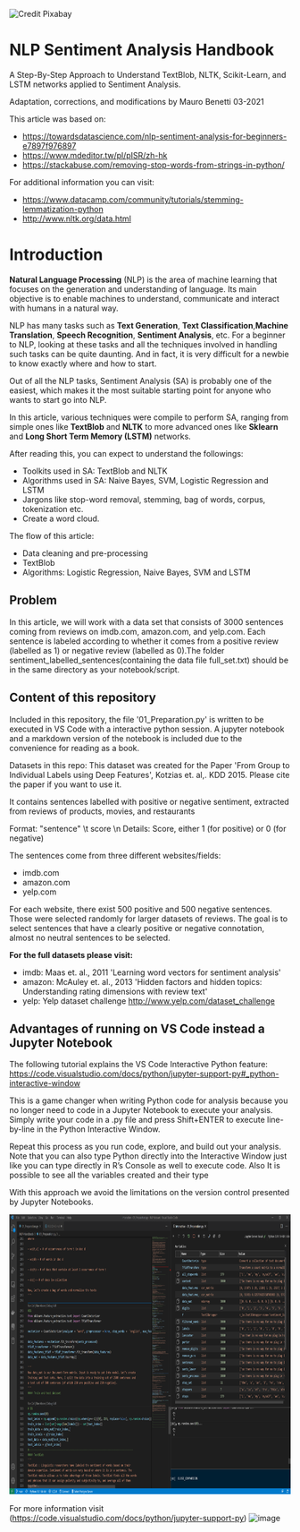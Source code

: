 ![Credit Pixabay](https://cdn.pixabay.com/photo/2016/04/30/13/12/sutterlin-1362879_1280.jpg)

# NLP Sentiment Analysis Handbook

A Step-By-Step Approach to Understand TextBlob, NLTK, Scikit-Learn, and LSTM  networks 
applied to Sentiment Analysis.


Adaptation, corrections, and modifications by Mauro Benetti 03-2021

This article was based on:

* https://towardsdatascience.com/nlp-sentiment-analysis-for-beginners-e7897f976897
* https://www.mdeditor.tw/pl/pISR/zh-hk
* https://stackabuse.com/removing-stop-words-from-strings-in-python/

For additional information you can visit:
* https://www.datacamp.com/community/tutorials/stemming-lemmatization-python
* http://www.nltk.org/data.html



# 
# Introduction

**Natural Language Processing** (NLP) is the area of machine learning that focuses on the  generation and understanding of language. Its main objective is to enable machines to understand, communicate and interact with humans in a natural way.

NLP has many tasks such as **Text Generation**, **Text Classification**,**Machine Translation**,  **Speech Recognition**, **Sentiment Analysis**, etc. For a beginner to NLP, looking at these tasks and all the techniques involved in handling such tasks can be quite daunting. 
And in fact, it is very difficult for a newbie to know exactly where and how to start.

Out of all the NLP tasks, Sentiment Analysis (SA) is probably one of the easiest, which makes it the most suitable starting point for anyone who wants to start go into NLP.

In this article, various techniques were compile to perform SA, ranging from simple ones like **TextBlob** and **NLTK** to more advanced ones like **Sklearn** and **Long Short Term Memory (LSTM)** networks.

After reading this, you can expect to understand the followings:

*   Toolkits used in SA: TextBlob and NLTK
*   Algorithms used in SA: Naive Bayes, SVM, Logistic Regression and LSTM
*   Jargons like stop-word removal, stemming, bag of words, corpus, tokenization etc.
*   Create a word cloud.

The flow of this article:

*   Data cleaning and pre-processing
*   TextBlob
*   Algorithms: Logistic Regression, Naive Bayes, SVM and LSTM
    
## Problem 

In this article, we will work with a data set that consists of 3000 sentences coming from reviews on imdb.com, amazon.com, and yelp.com. Each sentence is labeled according to whether it comes from a positive review (labelled as 1) or negative review (labelled as 0).The folder sentiment_labelled_sentences(containing the data file full_set.txt) should be in the same directory as your notebook/script.

## Content of this repository

Included in this repository, the file '01_Preparation.py' is written to be executed in 
VS Code with a interactive python session. A jupyter notebook and a markdown version of 
the notebook is included due to the convenience for reading as a book. 

Datasets in this repo: 
This dataset was created for the Paper 'From Group to Individual Labels using Deep Features', Kotzias et. al,. KDD 2015. Please cite the paper if you want to use it.

It contains sentences labelled with positive or negative sentiment, extracted from reviews of products, movies, and restaurants

Format:     "sentence" \t score \n
Details:    Score, either 1 (for positive) or 0 (for negative)	

The sentences come from three different websites/fields:

* imdb.com
* amazon.com
* yelp.com

For each website, there exist 500 positive and 500 negative sentences. Those were selected randomly for larger datasets of reviews. The goal is to select sentences that have a clearly positive or negative connotation, almost no neutral sentences to be selected.

**For the full datasets please visit:**

* imdb: Maas et. al., 2011 'Learning word vectors for sentiment analysis'
* amazon: McAuley et. al., 2013 'Hidden factors and hidden topics: Understanding rating dimensions with review text'
* yelp: Yelp dataset challenge http://www.yelp.com/dataset_challenge

## Advantages of running on VS Code instead a Jupyter Notebook

The following tutorial explains the VS Code Interactive Python feature:
https://code.visualstudio.com/docs/python/jupyter-support-py#_python-interactive-window

This is a game changer when writing Python code for analysis because you no longer need to code in a Jupyter Notebook to execute your analysis. Simply write your code in a .py file and press Shift+ENTER to execute line-by-line in the Python Interactive Window. 

Repeat this process as you run code, explore, and build out your analysis. Note that you can also type Python directly into the Interactive Window just like you can type directly in R’s Console as well to execute code. Also It is possible to see all the variables created and their type

With this approach we avoid the limitations on the version control presented by Jupyter Notebooks.

<p align="center">
  <img width="900" height="500" src="figures\Capture.PNG">
</p>


For more information visit (https://code.visualstudio.com/docs/python/jupyter-support-py)
![image](https://code.visualstudio.com/assets/docs/python/jupyter/plot-viewer.gif)
